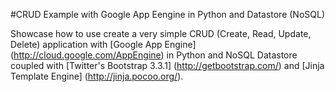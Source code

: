 #CRUD Example with Google App Eengine in Python and Datastore (NoSQL)

Showcase how to use create a very simple CRUD (Create, Read, Update, Delete) application with [Google App Engine] (http://cloud.google.com/AppEngine) in Python and NoSQL Datastore coupled with [Twitter's Bootstrap 3.3.1] (http://getbootstrap.com/) and [Jinja Template Engine] (http://jinja.pocoo.org/).